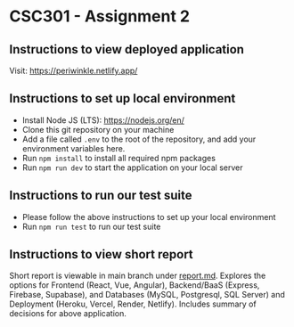 # CSC301 - Assignment 2

## Instructions to view deployed application

Visit: https://periwinkle.netlify.app/

## Instructions to set up local environment

- Install Node JS (LTS): https://nodejs.org/en/
- Clone this git repository on your machine
- Add a file called `.env` to the root of the repository, and add your environment variables here. 
- Run `npm install` to install all required npm packages
- Run `npm run dev` to start the application on your local server

## Instructions to run our test suite
- Please follow the above instructions to set up your local environment
- Run `npm run test` to run our test suite

## Instructions to view short report

Short report is viewable in main branch under [report.md](report.md). 
Explores the options for Frontend (React, Vue, Angular), Backend/BaaS (Express, Firebase, Supabase), and Databases (MySQL, Postgresql, SQL Server) and Deployment (Heroku, Vercel, Render, Netlify). Includes summary of decisions for above application.
